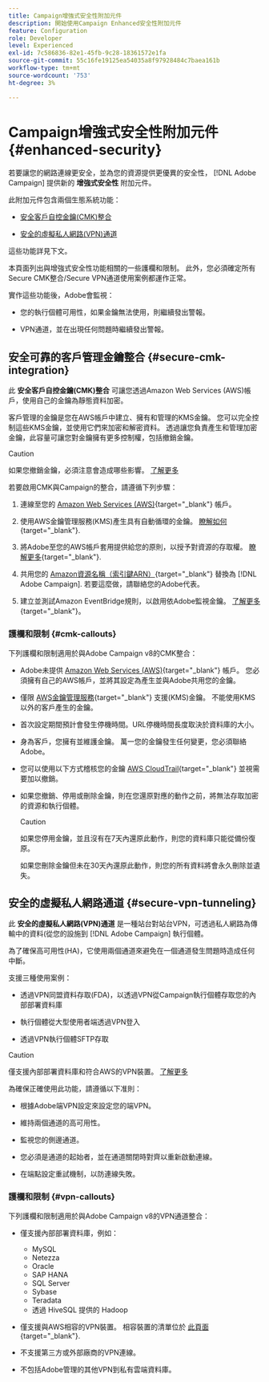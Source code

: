 ```yaml
---
title: Campaign增強式安全性附加元件
description: 開始使用Campaign Enhanced安全性附加元件
feature: Configuration
role: Developer
level: Experienced
exl-id: 7c586836-82e1-45fb-9c28-18361572e1fa
source-git-commit: 55c16fe19125ea54035a8f97928484c7baea161b
workflow-type: tm+mt
source-wordcount: '753'
ht-degree: 3%

---
```



# Campaign增強式安全性附加元件 {#enhanced-security}

若要讓您的網路連線更安全，並為您的資源提供更優異的安全性， [!DNL Adobe Campaign] 提供新的 **增強式安全性** 附加元件。

此附加元件包含兩個生態系統功能：

* [安全客戶自控金鑰(CMK)整合](#secure-cmk-integration)

* [安全的虛擬私人網路(VPN)通道](#secure-vpn-tunneling)

這些功能詳見下文。

本頁面列出與增強式安全性功能相關的一些護欄和限制。 此外，您必須確定所有Secure CMK整合/Secure VPN通道使用案例都運作正常。

實作這些功能後，Adobe會監視：

* 您的執行個體可用性，如果金鑰無法使用，則繼續發出警報。

* VPN通道，並在出現任何問題時繼續發出警報。

## 安全可靠的客戶管理金鑰整合 {#secure-cmk-integration}

此 **安全客戶自控金鑰(CMK)整合** 可讓您透過Amazon Web Services (AWS)帳戶，使用自己的金鑰為靜態資料加密。

客戶管理的金鑰是您在AWS帳戶中建立、擁有和管理的KMS金鑰。 您可以完全控制這些KMS金鑰，並使用它們來加密和解密資料。 透過讓您負責產生和管理加密金鑰，此容量可讓您對金鑰擁有更多控制權，包括撤銷金鑰。

>[!CAUTION]
>
>如果您撤銷金鑰，必須注意會造成哪些影響。 [了解更多](#cmk-callouts)

若要啟用CMK與Campaign的整合，請遵循下列步驟：

1. 連線至您的 [Amazon Web Services (AWS)](https://aws.amazon.com/){target="_blank"} 帳戶。

1. 使用AWS金鑰管理服務(KMS)產生具有自動循環的金鑰。 [瞭解如何](https://docs.aws.amazon.com/kms/latest/developerguide/create-keys.html){target="_blank"}.

1. 將Adobe至您的AWS帳戶套用提供給您的原則，以授予對資源的存取權。 [瞭解更多](https://docs.aws.amazon.com/kms/latest/developerguide/key-policy-services.html){target="_blank"}. <!--link TBC-->

1. 共用您的 [Amazon資源名稱（索引鍵ARN）](https://docs.aws.amazon.com/kms/latest/developerguide/find-cmk-id-arn.html){target="_blank"} 替換為 [!DNL Adobe Campaign]. 若要這麼做，請聯絡您的Adobe代表。 <!--or Adobe transition manager?-->

1. 建立並測試Amazon EventBridge規則，以啟用依Adobe監視金鑰&#x200B;。 [了解更多](https://docs.aws.amazon.com/eventbridge/latest/userguide/eb-rules.html){target="_blank"}。


### 護欄和限制 {#cmk-callouts}

下列護欄和限制適用於與Adobe Campaign v8的CMK整合：

* Adobe未提供 [Amazon Web Services (AWS)](https://aws.amazon.com/){target="_blank"} 帳戶。 您必須擁有自己的AWS帳戶，並將其設定為產生並與Adobe共用您的金鑰。

* 僅限 [AWS金鑰管理服務](https://docs.aws.amazon.com/kms/latest/developerguide/overview.html){target="_blank"} 支援(KMS)金鑰。 不能使用KMS以外的客戶產生的金鑰&#x200B;。

* 首次設定期間預計會發生停機時間。&#x200B;URL停機時間長度取決於資料庫的大小。

* 身為客戶，您擁有並維護金鑰。 萬一您的金鑰發生任何變更，您必須聯絡Adobe&#x200B;。

* 您可以使用以下方式稽核您的金鑰 [AWS CloudTrail](https://docs.aws.amazon.com/awscloudtrail/latest/userguide/cloudtrail-user-guide.html){target="_blank"} 並視需要加以撤銷&#x200B;。

* 如果您撤銷、停用或刪除金鑰，則在您還原對應的動作之前，將無法存取加密的資源和執行個體。

  >[!CAUTION]
  >
  >如果您停用金鑰，並且沒有在7天內還原此動作，則您的資料庫只能從備份復原。
  >
  >如果您刪除金鑰但未在30天內還原此動作，則您的所有資料將會永久刪除並遺失&#x200B;。

## 安全的虛擬私人網路通道 {#secure-vpn-tunneling}

此 **安全的虛擬私人網路(VPN)通道** 是一種站台對站台VPN，可透過私人網路為傳輸中的資料(從您的設施到 [!DNL Adobe Campaign] 執行個體。

<!--As it connects two networks together, it is a site-to-site VPN.-->

為了確保高可用性(HA)，它使用兩個通道來避免在一個通道發生問題時造成任何中斷。

支援三種使用案例：

* 透過VPN同盟資料存取(FDA)，以透過VPN從Campaign執行個體存取您的內部部署資料庫

* 執行個體從大型使用者端透過VPN登入

* 透過VPN執行個體SFTP存取

>[!CAUTION]
>
>僅支援內部部署資料庫和符合AWS的VPN裝置。 [了解更多](#vpn-callouts)

為確保正確使用此功能，請遵循以下准則：

* 根據Adobe端VPN設定來設定您的端VPN。

* 維持兩個通道的高可用性。

* 監視您的側邊通道。

* 您必須是通道的起始者，並在通道關閉時對齊以重新啟動連線。

* 在端點設定重試機制，以防連線失敗。


### 護欄和限制 {#vpn-callouts}

下列護欄和限制適用於與Adobe Campaign v8的VPN通道整合：

* 僅支援內部部署資料庫，例如<!--Richa to check the list with PM-->：

   * MySQL
   * Netezza
   * Oracle
   * SAP HANA
   * SQL Server
   * Sybase
   * Teradata
   * 透過 HiveSQL 提供的 Hadoop

* 僅支援與AWS相容的VPN裝置。 相容裝置的清單位於 [此頁面](https://docs.aws.amazon.com/vpn/latest/s2svpn/your-cgw.html#example-configuration-files){target="_blank"}<!--check which list should be communicated-->.

* 不支援第三方或外部廠商的VPN連線。

* 不包括Adobe管理的其他VPN到私有雲端資料庫。
